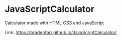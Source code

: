 # JavaScriptCalculator
Calculator made with HTML CSS and JavaScript

Link: https://bradenfarr.github.io/JavaScriptCalculator/
